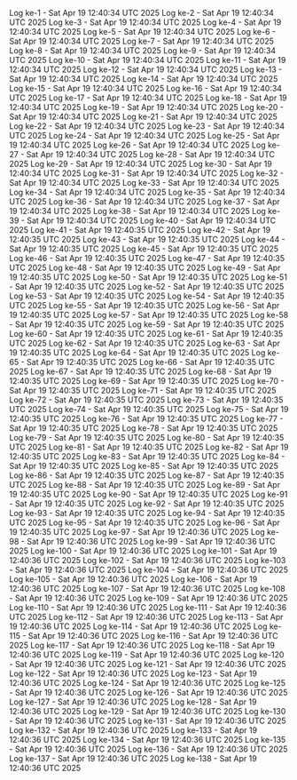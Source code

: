 Log ke-1 - Sat Apr 19 12:40:34 UTC 2025
Log ke-2 - Sat Apr 19 12:40:34 UTC 2025
Log ke-3 - Sat Apr 19 12:40:34 UTC 2025
Log ke-4 - Sat Apr 19 12:40:34 UTC 2025
Log ke-5 - Sat Apr 19 12:40:34 UTC 2025
Log ke-6 - Sat Apr 19 12:40:34 UTC 2025
Log ke-7 - Sat Apr 19 12:40:34 UTC 2025
Log ke-8 - Sat Apr 19 12:40:34 UTC 2025
Log ke-9 - Sat Apr 19 12:40:34 UTC 2025
Log ke-10 - Sat Apr 19 12:40:34 UTC 2025
Log ke-11 - Sat Apr 19 12:40:34 UTC 2025
Log ke-12 - Sat Apr 19 12:40:34 UTC 2025
Log ke-13 - Sat Apr 19 12:40:34 UTC 2025
Log ke-14 - Sat Apr 19 12:40:34 UTC 2025
Log ke-15 - Sat Apr 19 12:40:34 UTC 2025
Log ke-16 - Sat Apr 19 12:40:34 UTC 2025
Log ke-17 - Sat Apr 19 12:40:34 UTC 2025
Log ke-18 - Sat Apr 19 12:40:34 UTC 2025
Log ke-19 - Sat Apr 19 12:40:34 UTC 2025
Log ke-20 - Sat Apr 19 12:40:34 UTC 2025
Log ke-21 - Sat Apr 19 12:40:34 UTC 2025
Log ke-22 - Sat Apr 19 12:40:34 UTC 2025
Log ke-23 - Sat Apr 19 12:40:34 UTC 2025
Log ke-24 - Sat Apr 19 12:40:34 UTC 2025
Log ke-25 - Sat Apr 19 12:40:34 UTC 2025
Log ke-26 - Sat Apr 19 12:40:34 UTC 2025
Log ke-27 - Sat Apr 19 12:40:34 UTC 2025
Log ke-28 - Sat Apr 19 12:40:34 UTC 2025
Log ke-29 - Sat Apr 19 12:40:34 UTC 2025
Log ke-30 - Sat Apr 19 12:40:34 UTC 2025
Log ke-31 - Sat Apr 19 12:40:34 UTC 2025
Log ke-32 - Sat Apr 19 12:40:34 UTC 2025
Log ke-33 - Sat Apr 19 12:40:34 UTC 2025
Log ke-34 - Sat Apr 19 12:40:34 UTC 2025
Log ke-35 - Sat Apr 19 12:40:34 UTC 2025
Log ke-36 - Sat Apr 19 12:40:34 UTC 2025
Log ke-37 - Sat Apr 19 12:40:34 UTC 2025
Log ke-38 - Sat Apr 19 12:40:34 UTC 2025
Log ke-39 - Sat Apr 19 12:40:34 UTC 2025
Log ke-40 - Sat Apr 19 12:40:34 UTC 2025
Log ke-41 - Sat Apr 19 12:40:35 UTC 2025
Log ke-42 - Sat Apr 19 12:40:35 UTC 2025
Log ke-43 - Sat Apr 19 12:40:35 UTC 2025
Log ke-44 - Sat Apr 19 12:40:35 UTC 2025
Log ke-45 - Sat Apr 19 12:40:35 UTC 2025
Log ke-46 - Sat Apr 19 12:40:35 UTC 2025
Log ke-47 - Sat Apr 19 12:40:35 UTC 2025
Log ke-48 - Sat Apr 19 12:40:35 UTC 2025
Log ke-49 - Sat Apr 19 12:40:35 UTC 2025
Log ke-50 - Sat Apr 19 12:40:35 UTC 2025
Log ke-51 - Sat Apr 19 12:40:35 UTC 2025
Log ke-52 - Sat Apr 19 12:40:35 UTC 2025
Log ke-53 - Sat Apr 19 12:40:35 UTC 2025
Log ke-54 - Sat Apr 19 12:40:35 UTC 2025
Log ke-55 - Sat Apr 19 12:40:35 UTC 2025
Log ke-56 - Sat Apr 19 12:40:35 UTC 2025
Log ke-57 - Sat Apr 19 12:40:35 UTC 2025
Log ke-58 - Sat Apr 19 12:40:35 UTC 2025
Log ke-59 - Sat Apr 19 12:40:35 UTC 2025
Log ke-60 - Sat Apr 19 12:40:35 UTC 2025
Log ke-61 - Sat Apr 19 12:40:35 UTC 2025
Log ke-62 - Sat Apr 19 12:40:35 UTC 2025
Log ke-63 - Sat Apr 19 12:40:35 UTC 2025
Log ke-64 - Sat Apr 19 12:40:35 UTC 2025
Log ke-65 - Sat Apr 19 12:40:35 UTC 2025
Log ke-66 - Sat Apr 19 12:40:35 UTC 2025
Log ke-67 - Sat Apr 19 12:40:35 UTC 2025
Log ke-68 - Sat Apr 19 12:40:35 UTC 2025
Log ke-69 - Sat Apr 19 12:40:35 UTC 2025
Log ke-70 - Sat Apr 19 12:40:35 UTC 2025
Log ke-71 - Sat Apr 19 12:40:35 UTC 2025
Log ke-72 - Sat Apr 19 12:40:35 UTC 2025
Log ke-73 - Sat Apr 19 12:40:35 UTC 2025
Log ke-74 - Sat Apr 19 12:40:35 UTC 2025
Log ke-75 - Sat Apr 19 12:40:35 UTC 2025
Log ke-76 - Sat Apr 19 12:40:35 UTC 2025
Log ke-77 - Sat Apr 19 12:40:35 UTC 2025
Log ke-78 - Sat Apr 19 12:40:35 UTC 2025
Log ke-79 - Sat Apr 19 12:40:35 UTC 2025
Log ke-80 - Sat Apr 19 12:40:35 UTC 2025
Log ke-81 - Sat Apr 19 12:40:35 UTC 2025
Log ke-82 - Sat Apr 19 12:40:35 UTC 2025
Log ke-83 - Sat Apr 19 12:40:35 UTC 2025
Log ke-84 - Sat Apr 19 12:40:35 UTC 2025
Log ke-85 - Sat Apr 19 12:40:35 UTC 2025
Log ke-86 - Sat Apr 19 12:40:35 UTC 2025
Log ke-87 - Sat Apr 19 12:40:35 UTC 2025
Log ke-88 - Sat Apr 19 12:40:35 UTC 2025
Log ke-89 - Sat Apr 19 12:40:35 UTC 2025
Log ke-90 - Sat Apr 19 12:40:35 UTC 2025
Log ke-91 - Sat Apr 19 12:40:35 UTC 2025
Log ke-92 - Sat Apr 19 12:40:35 UTC 2025
Log ke-93 - Sat Apr 19 12:40:35 UTC 2025
Log ke-94 - Sat Apr 19 12:40:35 UTC 2025
Log ke-95 - Sat Apr 19 12:40:35 UTC 2025
Log ke-96 - Sat Apr 19 12:40:35 UTC 2025
Log ke-97 - Sat Apr 19 12:40:36 UTC 2025
Log ke-98 - Sat Apr 19 12:40:36 UTC 2025
Log ke-99 - Sat Apr 19 12:40:36 UTC 2025
Log ke-100 - Sat Apr 19 12:40:36 UTC 2025
Log ke-101 - Sat Apr 19 12:40:36 UTC 2025
Log ke-102 - Sat Apr 19 12:40:36 UTC 2025
Log ke-103 - Sat Apr 19 12:40:36 UTC 2025
Log ke-104 - Sat Apr 19 12:40:36 UTC 2025
Log ke-105 - Sat Apr 19 12:40:36 UTC 2025
Log ke-106 - Sat Apr 19 12:40:36 UTC 2025
Log ke-107 - Sat Apr 19 12:40:36 UTC 2025
Log ke-108 - Sat Apr 19 12:40:36 UTC 2025
Log ke-109 - Sat Apr 19 12:40:36 UTC 2025
Log ke-110 - Sat Apr 19 12:40:36 UTC 2025
Log ke-111 - Sat Apr 19 12:40:36 UTC 2025
Log ke-112 - Sat Apr 19 12:40:36 UTC 2025
Log ke-113 - Sat Apr 19 12:40:36 UTC 2025
Log ke-114 - Sat Apr 19 12:40:36 UTC 2025
Log ke-115 - Sat Apr 19 12:40:36 UTC 2025
Log ke-116 - Sat Apr 19 12:40:36 UTC 2025
Log ke-117 - Sat Apr 19 12:40:36 UTC 2025
Log ke-118 - Sat Apr 19 12:40:36 UTC 2025
Log ke-119 - Sat Apr 19 12:40:36 UTC 2025
Log ke-120 - Sat Apr 19 12:40:36 UTC 2025
Log ke-121 - Sat Apr 19 12:40:36 UTC 2025
Log ke-122 - Sat Apr 19 12:40:36 UTC 2025
Log ke-123 - Sat Apr 19 12:40:36 UTC 2025
Log ke-124 - Sat Apr 19 12:40:36 UTC 2025
Log ke-125 - Sat Apr 19 12:40:36 UTC 2025
Log ke-126 - Sat Apr 19 12:40:36 UTC 2025
Log ke-127 - Sat Apr 19 12:40:36 UTC 2025
Log ke-128 - Sat Apr 19 12:40:36 UTC 2025
Log ke-129 - Sat Apr 19 12:40:36 UTC 2025
Log ke-130 - Sat Apr 19 12:40:36 UTC 2025
Log ke-131 - Sat Apr 19 12:40:36 UTC 2025
Log ke-132 - Sat Apr 19 12:40:36 UTC 2025
Log ke-133 - Sat Apr 19 12:40:36 UTC 2025
Log ke-134 - Sat Apr 19 12:40:36 UTC 2025
Log ke-135 - Sat Apr 19 12:40:36 UTC 2025
Log ke-136 - Sat Apr 19 12:40:36 UTC 2025
Log ke-137 - Sat Apr 19 12:40:36 UTC 2025
Log ke-138 - Sat Apr 19 12:40:36 UTC 2025
